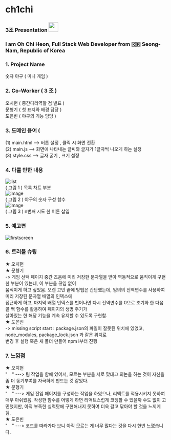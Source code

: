 # ch1chi

### 3조  Presentation  <img src="https://raw.githubusercontent.com/MartinHeinz/MartinHeinz/master/wave.gif" width="30px">
### I am Oh Chi Heon, Full Stack Web Developer from :kr: Seong-Nam, Republic of Korea 

### 1. Project Name

숫자 야구 ( 미니 게임 )

### 2. Co-Worker ( 3 조 )

오치헌 ( 중간다리역할 겸 발표 )<br/>
문형기 (  첫 표지와 배경 담당 )<br/>
도은빈 (  야구의 기능 담당 )<br/>

### 3. 도메인 용어 ( 
 (1) main.html     -->   버튼 설정 , 클릭 시 화면 전환<br/>
 (2) main.js        -->  화면에 나타내는 글씨와  글자가 1글자씩 나오게 하는 설정<br/>
 (3) style.css      -->  글자 굵기 , 크기 설정<br/>


### 4. 다룰 만한 내용
![list](https://user-images.githubusercontent.com/108641279/190162178-7df039f1-d324-4200-ba9f-1d2ec087e908.PNG) </br>
( 그림 1 ) 목록 차트 부분 </br>
![image](https://user-images.githubusercontent.com/108641279/190149338-3cb45443-7395-46e2-b835-31699ed1a31c.png)<br/>
( 그림 2 ) 야구의 숫자 구성 함수<br/>
![image](https://user-images.githubusercontent.com/108641279/190150313-28a1ac98-8f62-48e2-810f-c98bc71276f8.png) <br/>
( 그림 3 ) n번째 시도 한 버튼 삽입<br/>



### 5.  예고편

![firstscreen](https://user-images.githubusercontent.com/108641279/190142767-b3ef9ba5-379d-4fc0-9956-6574bdd5ca42.gif)



### 6. 트러블 슈팅
  
  ★ 오치헌   </br>
  ★ 문형기   </br> -> 게임 선택 페이지 중간 즈음에 미리 저장한 문자열을 받아 역동적으로 움직이게 구현한 부분이 있는데, 이 부분을 끊임 없이 </br> 움직이게 하고 싶었음. 
              오랜 고민 끝에 방법은 간단했는데, 임의의 전역변수를 사용하여 미리 저장된 문자열 배열의 인덱스에</br> 접근하게 하고, 
              마지막 배열 인덱스를 벗어나면 다시 전역변수를 0으로 초기화 한 다음  콜 백 함수를 활용하여 페이지의 생명 주기가 </br>살아있는 한 해당 기능을 
              계속 유지할 수 있도록 구현함. </br>
  ★ 도은빈   </br>  -> missing script start : package.json의 파일이 잘못된 위치에 있었고, node_modules, package_lock.json 과 같은 위치로 </br> 변경 후
             실행 혹은 새 폴더 만들어 npm i부터 진행

### 7. 느낌점


  ★ 오치헌   </br> " " --->  팀 작업을 함에 있어서, 모르는 부분을 서로 맞대고 의논을 하는 것이 자신을 좀 더 동기부여를 자극하게 만드는 것 같았다. </br>
  ★ 문형기  </br> " "  --->  게임 진입 페이지를 구성하는 작업을 하였으나, 리액트를 적용시키지 못하여 매우 아쉬웠음. 
                   작성한 함수를 어떻게 하면 리액트스럽게 코딩할 수 있을까 수도 없이 고민했지만,
                 아직 부족한 실력탓에 구현해내지 못하여 더욱 갈고 닦아야 할 것을 느끼게 됨. </br>
  ★ 도은빈   </br> " " --->  코드를 따라가다 보니 아직 모르는 게 너무 많다는 것을 다시 한번 느꼈습니다.
